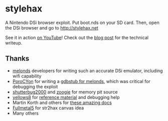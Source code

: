 # stylehax
A Nintendo DSi browser exploit. Put boot.nds on your SD card. Then, open the DSi browser and go to http://stylehax.net

See it in action [on YouTube](https://youtu.be/GywA40btJ6E)! Check out the [blog post](https://farlow.dev/2023/03/02/hacking-the-nintendo-dsi-browser) for the technical writeup.

## Thanks
* [melonds](https://github.com/melonDS-emu/melonDS) developers for writing such an accurate DSi emulator, including wifi capability
* [PoroCYon](https://github.com/PoroCYon) for writing a [gdbstub for melonds](https://github.com/melonDS-emu/melonDS/pull/1583), which was critical for debugging the exploit
* [shutterbug2000](https://gbatemp.net/threads/memory-pit-a-new-dsi-exploit-for-dsi-camera.539432/) and [zoogie](https://gbatemp.net/threads/memory-pit-a-new-dsi-exploit-for-dsi-camera.539432/page-18) for memory pit source
* [yellows8](https://github.com/yellows8) for [reference material](https://github.com/yellows8/dsi) and debugging help
* Martin Korth and others for [these amazing docs](https://problemkaputt.de/gbatek.htm)
* [Fullmetal5](https://github.com/Fullmetal5) for str2hax canvas idea
* Many others

